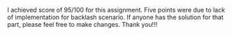 I achieved score of 95/100 for this assignment. Five points were due to lack of implementation for backlash scenario. If anyone has the solution for that part, please feel free to make changes. Thank you!!!

